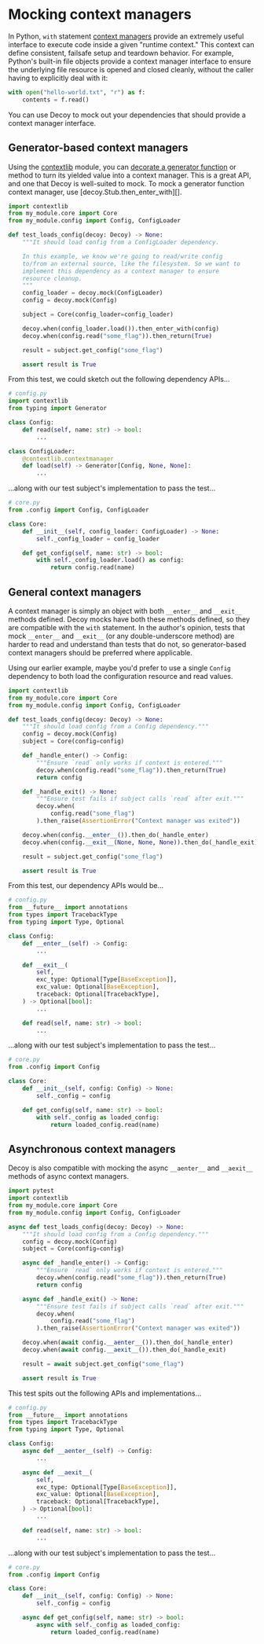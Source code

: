 # Mocking context managers

In Python, `with` statement [context managers][] provide an extremely useful interface to execute code inside a given "runtime context." This context can define consistent, failsafe setup and teardown behavior. For example, Python's built-in file objects provide a context manager interface to ensure the underlying file resource is opened and closed cleanly, without the caller having to explicitly deal with it:

```python
with open("hello-world.txt", "r") as f:
    contents = f.read()
```

You can use Decoy to mock out your dependencies that should provide a context manager interface.

[context managers]: https://docs.python.org/3/reference/datamodel.html#context-managers

## Generator-based context managers

Using the [contextlib][] module, you can [decorate a generator function][] or method to turn its yielded value into a context manager. This is a great API, and one that Decoy is well-suited to mock. To mock a generator function context manager, use [decoy.Stub.then_enter_with][].

```python
import contextlib
from my_module.core import Core
from my_module.config import Config, ConfigLoader

def test_loads_config(decoy: Decoy) -> None:
    """It should load config from a ConfigLoader dependency.

    In this example, we know we're going to read/write config
    to/from an external source, like the filesystem. So we want to
    implement this dependency as a context manager to ensure
    resource cleanup.
    """
    config_loader = decoy.mock(ConfigLoader)
    config = decoy.mock(Config)

    subject = Core(config_loader=config_loader)

    decoy.when(config_loader.load()).then_enter_with(config)
    decoy.when(config.read("some_flag")).then_return(True)

    result = subject.get_config("some_flag")

    assert result is True
```

From this test, we could sketch out the following dependency APIs...

```python
# config.py
import contextlib
from typing import Generator

class Config:
    def read(self, name: str) -> bool:
        ...

class ConfigLoader:
    @contextlib.contextmanager
    def load(self) -> Generator[Config, None, None]:
        ...
```

...along with our test subject's implementation to pass the test...

```python
# core.py
from .config import Config, ConfigLoader

class Core:
    def __init__(self, config_loader: ConfigLoader) -> None:
        self._config_loader = config_loader

    def get_config(self, name: str) -> bool:
        with self._config_loader.load() as config:
            return config.read(name)
```

[contextlib]: https://docs.python.org/3/library/contextlib.html
[decorate a generator function]: https://docs.python.org/3/library/contextlib.html#contextlib.contextmanager

## General context managers

A context manager is simply an object with both `__enter__` and `__exit__` methods defined. Decoy mocks have both these methods defined, so they are compatible with the `with` statement. In the author's opinion, tests that mock `__enter__` and `__exit__` (or any double-underscore method) are harder to read and understand than tests that do not, so generator-based context managers should be preferred where applicable.

Using our earlier example, maybe you'd prefer to use a single `Config` dependency to both load the configuration resource and read values.

```python
import contextlib
from my_module.core import Core
from my_module.config import Config, ConfigLoader

def test_loads_config(decoy: Decoy) -> None:
    """It should load config from a Config dependency."""
    config = decoy.mock(Config)
    subject = Core(config=config)

    def _handle_enter() -> Config:
        """Ensure `read` only works if context is entered."""
        decoy.when(config.read("some_flag")).then_return(True)
        return config

    def _handle_exit() -> None:
        """Ensure test fails if subject calls `read` after exit."""
        decoy.when(
            config.read("some_flag")
        ).then_raise(AssertionError("Context manager was exited"))

    decoy.when(config.__enter__()).then_do(_handle_enter)
    decoy.when(config.__exit__(None, None, None)).then_do(_handle_exit)

    result = subject.get_config("some_flag")

    assert result is True
```

From this test, our dependency APIs would be...

```python
# config.py
from __future__ import annotations
from types import TracebackType
from typing import Type, Optional

class Config:
    def __enter__(self) -> Config:
        ...

    def __exit__(
        self,
        exc_type: Optional[Type[BaseException]],
        exc_value: Optional[BaseException],
        traceback: Optional[TracebackType],
    ) -> Optional[bool]:
        ...

    def read(self, name: str) -> bool:
        ...
```

...along with our test subject's implementation to pass the test...

```python
# core.py
from .config import Config

class Core:
    def __init__(self, config: Config) -> None:
        self._config = config

    def get_config(self, name: str) -> bool:
        with self._config as loaded_config:
            return loaded_config.read(name)
```

## Asynchronous context managers

Decoy is also compatible with mocking the async `__aenter__` and `__aexit__` methods of async context managers.

```python
import pytest
import contextlib
from my_module.core import Core
from my_module.config import Config, ConfigLoader

async def test_loads_config(decoy: Decoy) -> None:
    """It should load config from a Config dependency."""
    config = decoy.mock(Config)
    subject = Core(config=config)

    async def _handle_enter() -> Config:
        """Ensure `read` only works if context is entered."""
        decoy.when(config.read("some_flag")).then_return(True)
        return config

    async def _handle_exit() -> None:
        """Ensure test fails if subject calls `read` after exit."""
        decoy.when(
            config.read("some_flag")
        ).then_raise(AssertionError("Context manager was exited"))

    decoy.when(await config.__aenter__()).then_do(_handle_enter)
    decoy.when(await config.__aexit__()).then_do(_handle_exit)

    result = await subject.get_config("some_flag")

    assert result is True
```

This test spits out the following APIs and implementations...

```python
# config.py
from __future__ import annotations
from types import TracebackType
from typing import Type, Optional

class Config:
    async def __aenter__(self) -> Config:
        ...

    async def __aexit__(
        self,
        exc_type: Optional[Type[BaseException]],
        exc_value: Optional[BaseException],
        traceback: Optional[TracebackType],
    ) -> Optional[bool]:
        ...

    def read(self, name: str) -> bool:
        ...
```

...along with our test subject's implementation to pass the test...

```python
# core.py
from .config import Config

class Core:
    def __init__(self, config: Config) -> None:
        self._config = config

    async def get_config(self, name: str) -> bool:
        async with self._config as loaded_config:
            return loaded_config.read(name)
```
